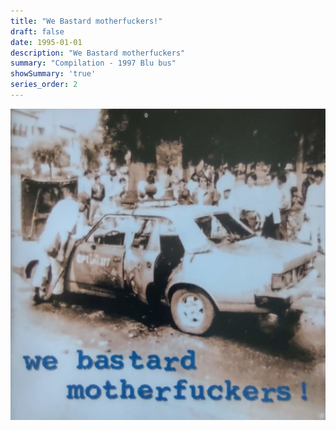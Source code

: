 ```yaml
---
title: "We Bastard motherfuckers!"
draft: false
date: 1995-01-01
description: "We Bastard motherfuckers"
summary: "Compilation - 1997 Blu bus"
showSummary: 'true'
series_order: 2
---
```


<!-- TODO: Il link funziona ma è la lente -->
![Album cover](featured.jpg)
